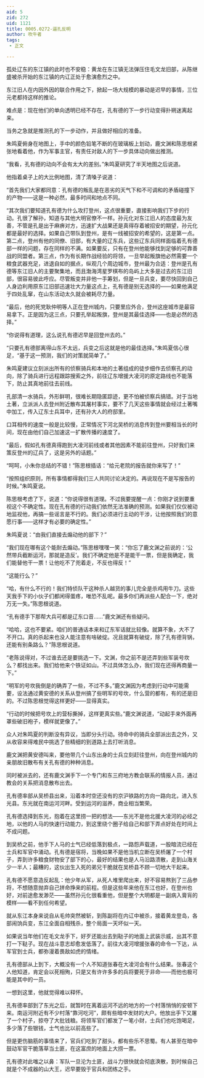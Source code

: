 ```yaml
---
aid: 5
zid: 272
uid: 1121
title: 0005.0272-逼孔反明
author: 吹牛者
tags: 
 - 正文

---
```




  孤处辽东的东江镇的此时也不安稳：黄龙在东江镇无法弹压住毛文龙旧部，从陈继盛被杀开始的东江镇的内讧正处于愈演愈烈之中。

  东江旧人在内因外因的联合作用之下，掀起一场大规模的暴动是迟早的事情，三位元老都持这样的推论。

  难点是：现在他们的单向透明已经不存在，孔有德的下一步行动变得扑朔迷离起来。

  当务之急就是推测孔的下一步动作，并且做好相应的准备。

  朱鸣夏俯身在地图上，手中的颜色铅笔不断的在玻璃板上划动，鹿文渊和陈思根紧张地看着他，作为军事主官，有责任对敌人的下一步具体动向做出推测。

  “我看，孔有德的动向不会有太大的差别。”朱鸣夏研究了半天地图之后说道。

  他指着桌子上的大比例地图，清了清嗓子说道：

  “首先我们大家都同意：孔有德的叛乱是在恶劣的天气下和不可调和的矛盾碰撞下的产物——这是一种必然，最多时间和地点不同。

  “其次我们要知道孔有德为什么攻打登州，这点很重要，直接影响我们下步的行动。孔很了解孙，知道与其他大明官僚不一样。孙元化对东江旧人的态度最为友善，不管是孔是出于麻痹对方，迅速扩大战果还是真得存着被招安的期望，孙元化都是最好的选择。如果自己带队到登州，是有一线被招安的希望的，这是第一点。第二点，登州有他的同僚、旧部，有大量的辽东兵，这些辽东兵同样面临着孔有德部一样的问题，存在同样的不满。如果要反，只有在登州他能够找到足够的可靠善战的同盟者。第三点，作为有长期作战经验的将领，一旦举起叛旗他必然需要一个粮食武器充足，进退自如的据点，纵观几个周边城市，登州最为合适：登州是孔有德等东江旧人的主要聚集地，而且渤海湾星罗棋布的岛屿上大多是过去的东江旧部，很容易彼此呼应。尽管叛变并非他一手筹划，但是一旦兵变，要尽快回到自己人身边利用原东江旧部迅速壮大力量这点上，孔有德是别无选择的——如果他满足于四处乱窜，在山东活动太久就会被耗尽力量。

  “最后，他的死党耿仲明等人正在登州城内，只要里应外合，登州这座城市是最容易拿下。正是因为这三点，只要孔举起叛旗，登州是其最佳选择——也是必然的选择。”

  “你说得有道理，这么说孔有德迟早是回登州去的。”

  “只要孔有德部离得山东不太远，兵变之后这就是他的最佳选择。”朱鸣夏信心很足，“基于这一预测，我们的对策就简单了。”

  朱鸣夏建议立刻派出所有的侦察骑兵和本地的土著组成的徒步细作去侦察孔的动向，除了骑兵进行远程跟踪搜索之外，前往辽东增援大凌河的原定路线也不能落下，防止其真地前往去前线。

  孔部清一水骑兵，外形鲜明，很难长期隐匿踪迹，更不怕被侦察兵搞错。对于当地土著，立派派人去登州附近散布其屠村事实，要不了几天这些事情就会经过土著嘴中加工，传入辽东士兵耳中，还有孙大人的府邸里。

  口耳相传的速度一般是比较慢，正常情况下河北吴桥的消息传到登州要相当长的时间，现在由他们自己加速这一扩散传播的速度了。

  “最后，假如孔有德真得跑到大凌河前线或者其他因素不能前往登州，只好我们来策反登州的辽兵了，这是另外的话题。”

  “呵呵，小朱你总结的不错！”陈思根插话：“给元老院的报告就你来写了！”

  “按照组织原则，所有事情都得我们三人共同讨论决定的。再说现在不是写报告的时候。”朱鸣夏说。

  陈思根考虑了下，说道：“你说得很有道理。不过我要提醒一点：你刚才说到要重视这个不确定性。现在孔有德的行动我们依然无法准确的预测。如果我们仅仅被动地监视他，再搞一些谣言是不行的。我们必须进行主动的干涉，让他按照我们的意愿行事——这样才有必要的确定性。”

  朱鸣夏说：“由我们直接去煽动他的部下？”

  “我们现在哪有这个能耐去煽动。”陈思根嘿嘿一笑：“你忘了鹿文渊之前说的：‘公然带兵截断运河，那就是造反’。我们不确定他是不是能干一票，但是我确定，我们能替他干一票！让他吃不了兜着走，不反也得反！”

  “这能行么？”

  “哈，有什么不行的！我们特侦队干这种杀人越货的事儿完全是杀鸡用牛刀。这些天我手下的小伙子们都闲得蛋疼，唯恐不乱呢。最多你们再派些人配合一下，绝对万无一失。”陈思根说道。

  “孔有德手下那帮大兵可都是辽东口音……”鹿文渊还有些疑问。

  “哈哈，这也不要紧。咱们的普通话本来和辽东军话就比较像。就算不象，大不了不开口。真的杀起来也没人能注意有啥破绽。况且就算有破绽，除了孔有德背锅，还能有别条路么？”陈思根说道。

  “老陈说得对，不过谁去还是要挑选一下。文渊，你之前不是还弄到些军装号坎么？都找出来。我们给他来个铁证如山。不过具体怎么办，我们现在还得再商量一下。”

  “明军的号坎我倒是的确弄了一些，不过不多。”鹿文渊因为考虑到行动中可能需要，设法通过黄安德的关系从登州搞了些明军的号坎，什么营的都有，有的还是旧的。不过陈思根觉得这样更好——显得真实。

  “行动的时候把号坎上的营标撕掉，这样更真实些。”鹿文渊说道，“动起手来外面再罩些破旧袍子，模样就更像了。”

  众人对朱鸣夏的判断没有异议，当即分头行动。待命中的骑兵全部派出去之外，又从收容来得难民中挑选了些精细的到道路上去打听消息。

  鹿文渊把黄安德叫来，要他带几个山东出身的士兵立刻赶往登州，向在登州城内的亲朋故旧散布有关孔有德的种种消息。

  同时被派去的，还有鹿文渊手下一个专门和东三府地方教会联系的情报人员，通过教会的关系把消息散布出去。

  孔有德率部从吴桥县出来，沿着本时空还没有的京沪铁路的方向一路向北，进入东光县。东光就在南运河河畔。受到运河的滋养，商业相当繁荣。

  孔有德选择到东光，抱着在这里捞一把的想法——东光不是他北援大凌河的必经之地，以他的人马的快速行动能力，到这里绕个圈子给自己和部下弄点好处在时间上不成问题。

  到吴桥之前，他手下人马的士气已经低落到极点，一路怨声载道，一股暗流已经在士兵和军官中涌动。孔有德是宿将，当晚如果不是他当机立断在吴桥屠了一个村子，弄到许多粮食财物安了部下的心，最好的结果也是人马沿路溃散，走到山海关少一半人；最糟的，这伙出生入死的弟兄干脆就在吴桥县不顾一切地大干起来。

  孔有德不愿意造反起乱：他少年从军，从死人堆里爬出来，好不容易熬到了三品参将，不想随意抛弃自己拼命挣来的前程。但是这些年来他在东江也好，在登州也好，对前途愈发渺茫——虽然孙元化很看重他，但是整个大明都是一副病入膏肓的模样——看不到任何希望。

  就从东江本身来说自从毛帅突然被斩，到陈副将在内讧中被杀，接着黄龙登岛，各部闹饷兵变，东江全面自相残杀，整个局面一天坏似一天。

  如果说当年他们在毛文龙手下，好歹还能出去到鞑子的地面上武装示威，出其不意打一下鞑子。现在战斗意志却愈发低落了。前往大凌河增援张春的命令一下达，从军官到士兵，都弥漫着畏敌如虎的情绪。

  孔有德部从上到下，大概没有一个人不知道张春在大凌河会有什么结果。张春这个人他知道，肯定会以死相殉，只是又有许许多多的兵将要死于非命——而他也极可能是其中的一员。

  一想到这里，他就觉得难以释怀。

  孔有德率部到了东光之后，就暂时在离着运河不远的地方的一个村落悄悄的安顿下来。南运河附近有不少村落“靠河吃河”，颇有些暗中发财的大户。他放出手下又屠了一个村子，掠夺了大批钱粮。将领军官们都发了一笔小财，士兵们也吃饱喝足，多少落了些银钱，士气也比以前高些了。

  但是更伤脑筋的事情来了，官兵们吃到了甜头，都有些乐不思蜀。有人甚至在暗中鼓动军官干脆落草当土匪，在这富庶的地面上大捞一票。

  孔有德对此嗤之以鼻：军队一旦沦为土匪，战斗力很快就会彻底涣散，到时候自己就是个不成器的山大王，迟早要毁于官兵和团练之手。


